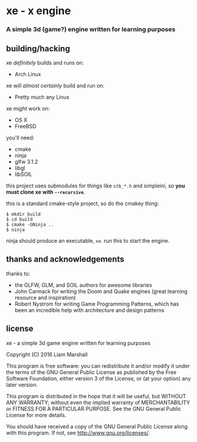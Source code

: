 # xe - x engine
### A simple 3d (game?) engine written for learning purposes

## building/hacking
xe *definitely* builds and runs on:
 * Arch Linux

xe will *almost certainly* build and run on:
 * Pretty much any Linux

xe *might* work on:
 * OS X
 * FreeBSD

you'll need:
 * cmake
 * ninja
 * glfw 3.1.2
 * libgl
 * libSOIL

this project uses submodules for things like `stb_*.h` and simpleini, so **you must clone xe with `--recursive`**.

this is a standard cmake-style project, so do the cmakey thing:
```
$ mkdir build
$ cd build
$ cmake -GNinja ..
$ ninja
```

ninja should produce an executable, `xe`. run this to start the engine.

## thanks and acknowledgements
thanks to:
 * the GLFW, GLM, and SOIL authors for awesome libraries
 * John Carmack for writing the Doom and Quake engines (great learning resource and inspiration)
 * Robert Nystrom for writing Game Programming Patterns, which has been an incredible help with architecture and design patterns

## license
xe - a simple 3d game engine written for learning purposes

Copyright (C) 2016  Liam Marshall

This program is free software: you can redistribute it and/or modify
it under the terms of the GNU General Public License as published by
the Free Software Foundation, either version 3 of the License, or
(at your option) any later version.

This program is distributed in the hope that it will be useful,
but WITHOUT ANY WARRANTY; without even the implied warranty of
MERCHANTABILITY or FITNESS FOR A PARTICULAR PURPOSE.  See the
GNU General Public License for more details.

You should have received a copy of the GNU General Public License
along with this program.  If not, see <http://www.gnu.org/licenses/>.
